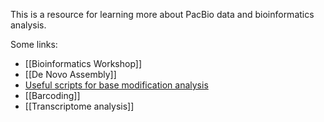 This is a resource for learning more about PacBio data and bioinformatics analysis.

Some links:
* [[Bioinformatics Workshop]]
* [[De Novo Assembly]]
* [Useful scripts for base modification analysis](https://github.com/PacificBiosciences/Bioinformatics-Training/tree/master/basemods)
* [[Barcoding]]
* [[Transcriptome analysis]]